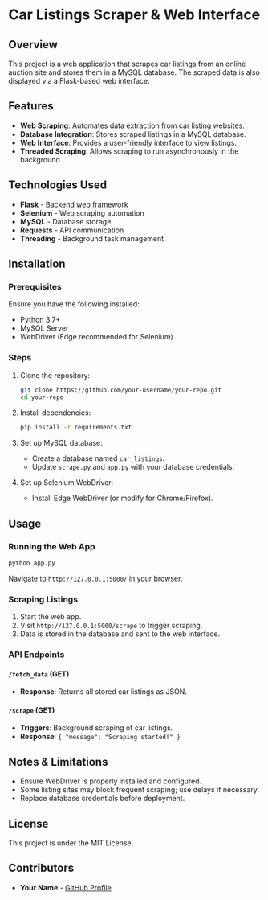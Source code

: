 # Car Listings Scraper & Web Interface

## Overview
This project is a web application that scrapes car listings from an online auction site and stores them in a MySQL database. The scraped data is also displayed via a Flask-based web interface.

## Features
- **Web Scraping**: Automates data extraction from car listing websites.
- **Database Integration**: Stores scraped listings in a MySQL database.
- **Web Interface**: Provides a user-friendly interface to view listings.
- **Threaded Scraping**: Allows scraping to run asynchronously in the background.

## Technologies Used
- **Flask** - Backend web framework
- **Selenium** - Web scraping automation
- **MySQL** - Database storage
- **Requests** - API communication
- **Threading** - Background task management

## Installation
### Prerequisites
Ensure you have the following installed:
- Python 3.7+
- MySQL Server
- WebDriver (Edge recommended for Selenium)

### Steps
1. Clone the repository:
   ```sh
   git clone https://github.com/your-username/your-repo.git
   cd your-repo
   ```
2. Install dependencies:
   ```sh
   pip install -r requirements.txt
   ```
3. Set up MySQL database:
   - Create a database named `car_listings`.
   - Update `scrape.py` and `app.py` with your database credentials.

4. Set up Selenium WebDriver:
   - Install Edge WebDriver (or modify for Chrome/Firefox).

## Usage
### Running the Web App
```sh
python app.py
```
Navigate to `http://127.0.0.1:5000/` in your browser.

### Scraping Listings
1. Start the web app.
2. Visit `http://127.0.0.1:5000/scrape` to trigger scraping.
3. Data is stored in the database and sent to the web interface.

### API Endpoints
#### `/fetch_data` (GET)
- **Response**: Returns all stored car listings as JSON.

#### `/scrape` (GET)
- **Triggers**: Background scraping of car listings.
- **Response**: `{ "message": "Scraping started!" }`

## Notes & Limitations
- Ensure WebDriver is properly installed and configured.
- Some listing sites may block frequent scraping; use delays if necessary.
- Replace database credentials before deployment.

## License
This project is under the MIT License.

## Contributors
- **Your Name** - [GitHub Profile](https://github.com/mubarraqqq/)

